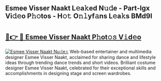 ## Esmee Visser Naakt L𝚎a𝚔ed N𝚞𝚍e - Part-lgx Vi𝚍𝚎o P𝚑𝚘tos - H𝚘𝚝 O𝚗𝚕yf𝚊ns L𝚎a𝚔s BMd9I

# <h2><a href="http://kf6fk8.oniu.top/?m=Esmee+Visser+Naakt">🔗👉 🔴 Esmee Visser Naakt P𝚑ot𝚘𝚜 V𝚒d𝚎o</a></h2>

[![Esmee Visser Naakt Nu𝚍e𝚜](https://i.imgur.com/0qMVB7G.gif)](http://kf6fk8.oniu.top/?m=Esmee+Visser+Naakt)
Web-based entertainer and multimedia designer Esmee Visser Naakt, acclaimed for sharing dance and lifestyle ideas through trending dance trends and short videos. Brilliant costume designer Esmee Visser Naakt, celebrated for their exceptional skills and accomplishments in designing stage and screen wardrobes.  
